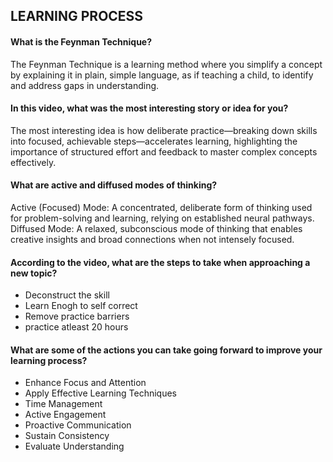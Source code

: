 ## LEARNING PROCESS

#### What is the Feynman Technique?

The Feynman Technique is a learning method where you simplify a concept by explaining it in plain, simple language, as if teaching a child, to identify and address gaps in understanding.

####  In this video, what was the most interesting story or idea for you?

The most interesting idea is how deliberate practice—breaking down skills into focused, achievable steps—accelerates learning, highlighting the importance of structured effort and feedback to master complex concepts effectively.

#### What are active and diffused modes of thinking?
Active (Focused) Mode: A concentrated, deliberate form of thinking used for problem-solving and learning, relying on established neural pathways.
Diffused Mode: A relaxed, subconscious mode of thinking that enables creative insights and broad connections when not intensely focused.


#### According to the video, what are the steps to take when approaching a new topic? 

* Deconstruct the skill
* Learn Enogh to self correct
* Remove practice barriers 
* practice atleast 20 hours

#### What are some of the actions you can take going forward to improve your learning process?

* Enhance Focus and Attention
* Apply Effective Learning Techniques
* Time Management
* Active Engagement
* Proactive Communication
* Sustain Consistency
* Evaluate Understanding

